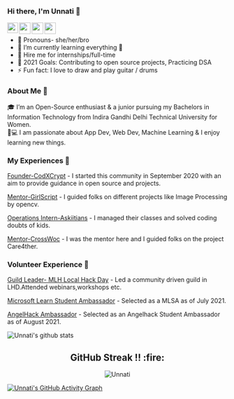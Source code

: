 ### Hi there, I'm Unnati 👋



<a href="https://www.linkedin.com/in/unnati-chhabra-/">
  <img align="left" width="24px" src="https://cdn.jsdelivr.net/npm/simple-icons@/icons/linkedin.svg"  />
</a>
<a href="https://twitter.com/Unnati_twts">
  <img align="left" width="26px" src="https://cdn.jsdelivr.net/npm/simple-icons@v3/icons/twitter.svg" />
</a>
<a href="mailto:chhabraunnati324@gmail.com">
  <img align="left" width="26px" src="https://cdn.jsdelivr.net/npm/simple-icons@v3/icons/gmail.svg" />
</a>
<a href="https://www.youtube.com/channel/UCInFaJ1OUf5UGl5soiO_8ng">
  <img align="left" width="26px" src="https://cdn.jsdelivr.net/npm/simple-icons@v3/icons/youtube.svg" />
</a>

<br />



- 🔭 Pronouns- she/her/bro 
- 🌱 I’m currently learning everything 🤣
- 👯 Hire me for internships/full-time
- 🥅 2021 Goals: Contributing to open source projects, Practicing DSA 
- ⚡ Fun fact: I love to draw and play guitar / drums




### About Me 🙌
🎓 I’m an Open-Source enthusiast & a junior pursuing my Bachelors in Information Technology from Indira Gandhi Delhi Technical University for Women. </br>
👨💻  I am passionate about App Dev, Web Dev, Machine Learning & I enjoy learning new things. </br>

### My Experiences 🙌
[Founder-CodXCrypt](https://github.com/CodXCrypt) - I started this community in September 2020 with an aim to provide guidance in open source and projects.

[Mentor-GirlScript](https://gssoc.girlscript.tech/) - I guided folks on different projects like Image Processing by opencv.

[Operations Intern-Askiitians](https://www.askiitians.com/) - I managed their classes and solved coding doubts of kids.

[Mentor-CrossWoc](https://crosswoc.ieeedtu.in/) - I was the mentor here and I guided folks on the project Care4ther.

### Volunteer Experience 🚀

[Guild Leader- MLH Local Hack Day](https://localhackday.mlh.io/) - Led a community driven guild in LHD.Attended webinars,workshops etc.

[Microsoft Learn Student Ambassador](https://studentambassadors.microsoft.com/) - Selected as a MLSA as of July 2021.

[AngelHack Ambassador](https://angelhack.com/ambassadors/) - Selected as an Angelhack Student Ambassador as of August 2021.


![Unnati's github stats](https://github-readme-stats.vercel.app/api?username=unnati914&show_icons=true&hide_border=true)
<br />

<h2 align="center">GitHub Streak !! :fire:</h2> 
<p  align="center">
<img align="Center" src="https://github-readme-streak-stats.herokuapp.com/?user=unnati914&)" alt="Unnati" />
</p>


[![Unnati's GitHub Activity Graph](https://activity-graph.herokuapp.com/graph?username=unnati914&bg_color=000000&color=FFFFFF&line=FFFFFF&point=00FF00)](https://github.com/unnati914/github-readme-activity-graph)








